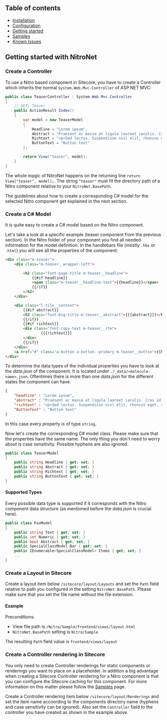 ## Table of contents
- [Installation](installation.md)
- [Configuration](configuration.md)
- [Getting started](getting-started.md)
- [Samples](samples.md)
- [Known Issues](known-issues.md)

## Getting started with NitroNet

### Create a Controller

To use a Nitro based component in Sitecore, you have to create a Controller which inherits the normal `System.Web.Mvc.Controller` of ASP.NET MVC:

```csharp
public class TeaserController : System.Web.Mvc.Controller
{
	// GET: Teaser
	public ActionResult Index()
	{
		var model = new TeaserModel
		{
			Headline = "Lorem ipsum",
			Abstract = "Praesent ac massa at ligula laoreet iaculis. Cras id dui.",
			Richtext = "<p>Sed lectus. Suspendisse nisl elit, rhoncus eget, <a href='#'>elementum ac</a>, condimentum eget, diam. Curabitur turpis. Ut non enim eleifend felis pretium feugiat. Vivamus aliquet elit ac nisl.</p>",
			ButtonText = "Button text"
		};

		return View("teaser", model);
	}
}
```

The whole magic of NitroNet happens on the returning line `return View("teaser", model);`. The string `"teaser"` must fit the directory path of a Nitro component relative to your `NitroNet.BasePath`.

The guidelines about how to create a corresponding C# model for the selected Nitro component get explained in the next section.

### Create a C# Model
It is quite easy to create a C# model based on the Nitro component.

Let's take a look at a specific example (teaser component from the previous section). In the Nitro folder of your component you find all needed information for the model definition.
In the handlebars file (mostly `.hbs` or `.html`) you will see all the properties of the component:

```html
<div class="m-teaser">
	<div class="m-teaser__wrapper-left">

		<h2 class="font-page-title m-teaser__headline">
			{{#if headline}}
			<span class="m-teaser__headline-text">{{headline}}</span>
			{{/if}}
		</h2>
	</div>

	<div class="l-tile__content">
		{{#if abstract}}
		<h3 class="font-big-title m-teaser__abstract">{{{abstract}}}</h3>
		{{/if}}
		{{#if richtext}}
		<div class="font-copy-text m-teaser__rte">
				{{{richtext}}}
		</div>
		{{/if}}
	</div>
	<a href="#" class="a-button a-button--primary m-teaser__button">{{buttonText}}</a>
</div>
```

To determine the data types of the individual properties you have to look at the *data.json* of the component. It is located under `./_data/<molecule-name>.json`. Oftentimes there is more than one *data.json* for the different states the component can have.

```json
{
	"headline" : "Lorem ipsum",
	"abstract" : "Praesent ac massa at ligula laoreet iaculis. Cras id dui.",
	"richtext" : "<p>Sed lectus. Suspendisse nisl elit, rhoncus eget, <a href='#'>elementum ac</a>, condimentum eget, diam. Curabitur turpis. Ut non enim eleifend felis pretium feugiat. Vivamus aliquet elit ac nisl.</p>",
	"ButtonText" : "Button text"
}
```

In this case every property is of type `string`.

Now let's create the corresponding C# model class. Please make sure that the properties have the same name. The only thing you don't need to worry about is case sensitivity. Possible hyphens are also ignored:

```csharp
public class TeaserModel
{
    public string Headline { get; set; }
    public string Abstract { get; set; }
    public string Richtext { get; set; }
    public string ButtonText { get; set; }
}
```

#### Supported Types

Every possible data type is supported if it corresponds with the Nitro component data structure (as mentioned before the *data.json* is crucial here).

```csharp
public class FooModel
{
    public string Text { get; set; }
    public int Numeric { get; set; }
    public bool Abstract { get; set; }
    public SpecialClassModel Bar { get; set; }
    public IEnumerable<SpecialClassModel> Items { get; set; }
    ...
}
```

### Create a Layout in Sitecore

Create a layout item below `/sitecore/layout/Layouts` and set the `Path` field relative to path you configured in the setting `NitroNet.BasePath`. Please make sure that you set the file name without the file extension.

#### Example

Preconditions:
- View file path is `/Nitro/Sample/frontend/views/layout.html`
- `NitroNet.BasePath` setting is `Nitro/Sample`

The resulting `Path` field value is `frontend/views/layout`

### Create a Controller rendering in Sitecore

You only need to create Controller renderings for static components or renderings you want to place on a placeholder. In addition a big advantage when creating a Sitecore Controller rendering for a Nitro component is that you can configure the Sitecore caching for this component.
For more information on this matter please follow the [Samples](samples.md) page.

Create a Controller rendering item below `/sitecore/layout/Renderings` and set the item name accoording to the components directory name (hyphens and case sensitivity can be ignored). Also set the `Controller` field to the controller you have created as shown in the example above.